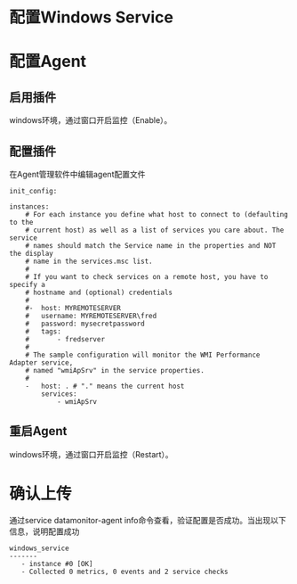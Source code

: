# 配置Windows Service

# 配置Agent
## 启用插件
windows环境，通过窗口开启监控（Enable）。
## 配置插件
在Agent管理软件中编辑agent配置文件  

```
init_config:

instances:
    # For each instance you define what host to connect to (defaulting to the
    # current host) as well as a list of services you care about. The service
    # names should match the Service name in the properties and NOT the display
    # name in the services.msc list.
    #
    # If you want to check services on a remote host, you have to specify a
    # hostname and (optional) credentials
    #
    #-  host: MYREMOTESERVER
    #   username: MYREMOTESERVER\fred
    #   password: mysecretpassword
    #   tags:
    #       - fredserver
    #
    # The sample configuration will monitor the WMI Performance Adapter service,
    # named "wmiApSrv" in the service properties.
    #
    -   host: . # "." means the current host
        services:
            - wmiApSrv
```

## 重启Agent
windows环境，通过窗口开启监控（Restart）。

# 确认上传
通过service datamonitor-agent info命令查看，验证配置是否成功。当出现以下信息，说明配置成功  

```
windows_service
-------
   - instance #0 [OK]
   - Collected 0 metrics, 0 events and 2 service checks
```
